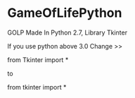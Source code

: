 # GameOfLifePython
GOLP Made In Python 2.7, Library Tkinter

If you use python above 3.0 Change >>

  from Tkinter import *
  
  to
  
  from tkinter import *
